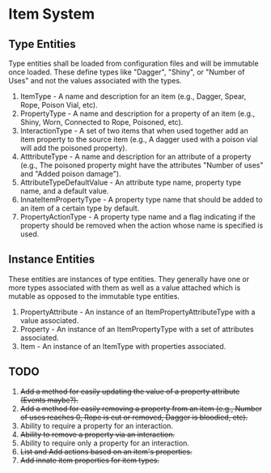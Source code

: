 # Item System

## Type Entities
Type entities shall be loaded from configuration files and will be immutable once loaded. These define types like "Dagger", "Shiny", or "Number of Uses" and not the values associated with the types.

1. ItemType - A name and description for an item (e.g., Dagger, Spear, Rope, Poison Vial, etc).
2. PropertyType - A name and description for a property of an item (e.g., Shiny, Worn, Connected to Rope, Poisoned, etc).
3. InteractionType - A set of two items that when used together add an item property to the source item (e.g., A dagger used with a poison vial will add the poisoned property).
4. AtttributeType - A name and description for an attribute of a property (e.g., The poisoned property might have the attributes "Number of uses" and "Added poison damage").
5. AttributeTypeDefaultValue - An attribute type name, property type name, and a default value.
6. InnateItemPropertyType - A property type name that should be added to an item of a certain type by default.
7. PropertyActionType - A property type name and a flag indicating if the property should be removed when the action whose name is specified is used.

## Instance Entities
These entities are instances of type entities. They generally have one or more types associated with them as well as a value attached which is mutable as opposed to the immutable type entities.

1. PropertyAttribute - An instance of an ItemPropertyAttributeType with a value associated.
2. Property - An instance of an ItemPropertyType with a set of attributes associated.
3. Item - An instance of an ItemType with properties associated.


## TODO

1. ~~Add a method for easily updating the value of a property attribute (Events maybe?).~~
2. ~~Add a method for easily removing a property from an item (e.g., Number of uses reaches 0, Rope is cut or removed, Dagger is bloodied, etc).~~
3. Ability to require a property for an interaction.
4. ~~Ability to remove a property via an interaction.~~
5. Ability to require only a property for an interaction.
6. ~~List and Add actions based on an item's properties.~~
7. ~~Add innate item properties for item types.~~
